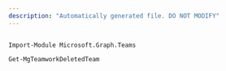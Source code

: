 ```yaml
---
description: "Automatically generated file. DO NOT MODIFY"
---
```


```powershellv2

Import-Module Microsoft.Graph.Teams

Get-MgTeamworkDeletedTeam

```